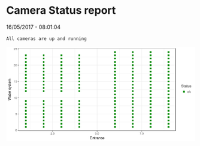 Camera Status report
================
16/05/2017 - 08:01:04

    All cameras are up and running

![](camreport_files/figure-markdown_github/unnamed-chunk-2-1.png)
